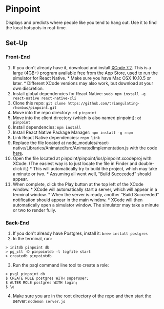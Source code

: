 # Pinpoint

  Displays and predicts where people like you tend to hang out. Use it to find the local hotspots in real-time.

## Set-Up

### Front-End
  
  1. If you don't already have it, download and install [XCode 7.2](https://itunes.apple.com/us/app/xcode/id497799835). This is a large (4GB+) program available free from the App Store, used to run the simulator for React Native.
    * Make sure you have Mac OSX 10.10.5 or later.
    * Different XCode versions may also work, but download at your own discretion.
  2. Install global dependencies for React Native: `sudo npm install -g react-native react-native-cli`
  3. Clone this repo: `git clone https://github.com/triangulating-rhombus/pinpoint.git`
  4. Move into the repo directory: `cd pinpoint`
  5. Move into the client directory (which is also named pinpoint): `cd pinpoint`
  6. Install dependencies: `npm install`
  7. Install React Native Package Manager: `npm install -g rnpm`
  8. Link React Native dependencies: `rnpm link`
  9. Replace the file located at node_modules/react-native/Libraries/Animated/src/AnimatedImplementation.js with the code [here](https://gist.githubusercontent.com/lelandrichardson/c0d938e02301f9294465/raw/5053cebc66989d27697bbb08450f360555309b0c/AnimatedImplementation.js).
  10. Open the file located at pinpoint/pinpoint/ios/pinpoint.xcodeproj with XCode. (The easiest way is to just locate the file in Finder and double-click it.)
    * This will automatically try to build the project, which may take a minute or two.
    * Assuming all went well, "Build Succeeded" should appear.
  11. When complete, click the Play button at the top left of the XCode window.
    * XCode will automatically start a server, which will appear in a terminal window.
    * When the server is ready, another "Build Succeeded" notification should appear in the main window.
    * XCode will then automatically open a simulator window. The simulator may take a minute or two to render fully.
  

### Back-End
  
  1. If you don't already have Postgres, install it: `brew install postgres`
  2. In the terminal, run:
```
> initdb pinpoint db 
> pg_ctl -D pinpointdb -l logfile start
> createdb pinpointdb
```
  3. Run the psql command line tool to create a role:
```
> psql pinpoint db
$ CREATE ROLE postgres WITH superuser;
$ ALTER ROLE postgres WITH login;
$ \q
```
  4. Make sure you are in the root directory of the repo and then start the server: `nodemon server.js`